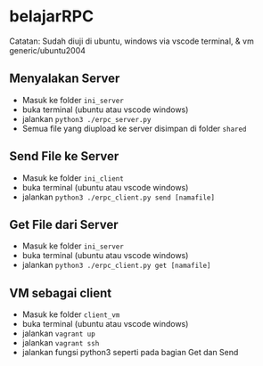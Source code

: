 # belajarRPC
Catatan: Sudah diuji di ubuntu, windows via vscode terminal, & vm generic/ubuntu2004
## Menyalakan Server
- Masuk ke folder `ini_server`
- buka terminal (ubuntu atau vscode windows)
- jalankan `python3 ./erpc_server.py`
- Semua file yang diupload ke server disimpan di folder `shared`

## Send File ke Server
- Masuk ke folder `ini_client`
- buka terminal (ubuntu atau vscode windows)
- jalankan `python3 ./erpc_client.py send [namafile]`

## Get File dari Server
- Masuk ke folder `ini_server`
- buka terminal (ubuntu atau vscode windows)
- jalankan `python3 ./erpc_client.py get [namafile]`

## VM sebagai client
- Masuk ke folder `client_vm`
- buka terminal (ubuntu atau vscode windows)
- jalankan `vagrant up`
- jalankan `vagrant ssh`
- jalankan fungsi python3 seperti pada bagian Get dan Send

